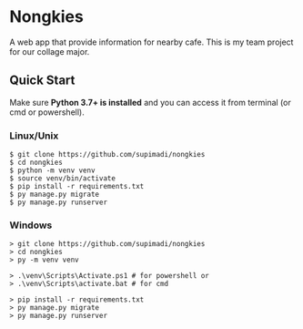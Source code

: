 # Nongkies

A web app that provide information for nearby cafe. This is my team project for
our collage major.

## Quick Start

Make sure <strong>Python 3.7+ is installed</strong> and you can access it from terminal (or cmd or powershell).

### Linux/Unix

```console
$ git clone https://github.com/supimadi/nongkies
$ cd nongkies
$ python -m venv venv
$ source venv/bin/activate
$ pip install -r requirements.txt
$ py manage.py migrate
$ py manage.py runserver
```

### Windows
```console
> git clone https://github.com/supimadi/nongkies
> cd nongkies
> py -m venv venv

> .\venv\Scripts\Activate.ps1 # for powershell or
> .\venv\Scripts\activate.bat # for cmd

> pip install -r requirements.txt
> py manage.py migrate
> py manage.py runserver
```
